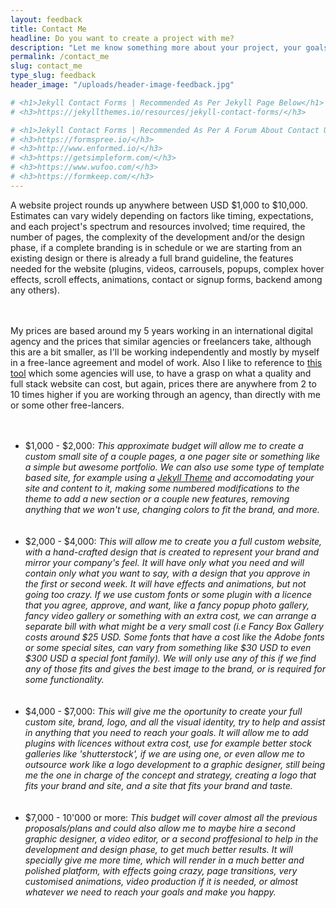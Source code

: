 ```yaml
---
layout: feedback
title: Contact Me
headline: Do you want to create a project with me?
description: "Let me know something more about your project, your goals, and who you are. Please fill the form below to get in contact with me."
permalink: /contact_me
slug: contact_me
type_slug: feedback
header_image: "/uploads/header-image-feedback.jpg"

# <h1>Jekyll Contact Forms | Recommended As Per Jekyll Page Below</h1>
# <h3>https://jekyllthemes.io/resources/jekyll-contact-forms/</h3>

# <h1>Jekyll Contact Forms | Recommended As Per A Forum About Contact Using Jekyll</h1>
# <h3>https://formspree.io/</h3>
# <h3>http://www.enformed.io/</h3>
# <h3>https://getsimpleform.com/</h3>
# <h3>https://www.wufoo.com/</h3>
# <h3>https://formkeep.com/</h3>
---
```


A website project rounds up anywhere between USD $1,000 to $10,000. Estimates can vary widely depending on factors like timing, expectations, and each project's spectrum and resources involved; time required, the number of pages, the complexity of the development and/or the design phase, if a complete branding is in schedule or we are starting from an existing design or there is already a full brand guideline, the features needed for the website (plugins, videos, carrousels, popups, complex hover effects, scroll effects, animations, contact or signup forms, backend among any others).

<br><br>My prices are based around my 5 years working in an international digital agency and the prices that similar agencies or freelancers take, although this are a bit smaller, as I'll be working independently and mostly by myself in a free-lance agreement and model of work. Also I like to reference to <a href="https://designagency.io/">this tool</a> which some agencies will use, to have a grasp on what a quality and full stack website can cost, but again, prices there are anywhere from 2 to 10 times higher if you are working through an agency, than directly with me or some other free-lancers.

<ul class="text-left" style="font-size:14px;">
	<br><br><li>$1,000 - $2,000: <i class="font-ultra-light-italic">This approximate budget will allow me to create a custom small site of a couple pages, a one pager site or something like a simple but awesome portfolio. We can also use some type of template based site, for example using a <a class="text-rosybrown" href="https://jekyllthemes.io/free" style="text-decoration:underline;">Jekyll Theme</a> and accomodating your site and content to it, making some numbered modifications to the theme to add a new section or a couple new features, removing anything that we won't use, changing colors to fit the brand, and more.</i></li>
	<br><br><li>$2,000 - $4,000: <i class="font-ultra-light-italic">This will allow me to create you a full custom website, with a hand-crafted design that is created to represent your brand and mirror your company's feel. It will have only what you need and will contain only what you want to say, with a design that you approve in the first or second week. It will have effects and animations, but not going too crazy. If we use custom fonts or some plugin with a licence that you agree, approve, and want, like a fancy popup photo gallery, fancy video gallery or something with an extra cost, we can arrange a separate bill with what might be a very small cost (i.e <i>Fancy Box Gallery</i> costs around $25 USD. Some fonts that have a cost like the Adobe fonts or some special sites, can vary from something like $30 USD to even $300 USD a special font family). We will only use any of this if we find any of those fits and gives the best image to the brand, or is required for some functionality.</i></li>
	<br><br><li>$4,000 - $7,000: <i class="font-ultra-light-italic">This will give me the oportunity to create your full custom site, brand, logo, and all the visual identity, try to help and assist in anything that you need to reach your goals. It will allow me to add plugins with licences without extra cost, use for example better stock galleries like 'shutterstock', if we are using one, or even allow me to outsource work like a logo development to a graphic designer, still being me the one in charge of the concept and strategy, creating a logo that fits your brand and site, and a site that fits your brand and taste.</i></li>
	<br><br><li>$7,000 - 10'000 or more: <i class="font-ultra-light-italic">This budget will cover almost all the previous proposals/plans and could also allow me to maybe hire a second graphic designer, a video editor, or a second proffesional to help in the development and design phase, to get much better results. It will specially give me more time, which will render in a much better and polished platform, with effects going crazy, page transitions, very customised animations, video production if it is needed, or almost whatever we need to reach your goals and make you happy.</i></li>
</ul>

<!--{% comment %}

[Mensaje Para Vender en Facebook (el que escribí a Laura) y luego] ... Estoy en proceso de hacerlo responsive (para celulares y tablet) y agregarle traducción al español.

{% endcomment %}-->